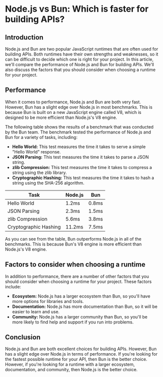  # Node.js vs Bun: Which is faster for building APIs?

## Introduction

Node.js and Bun are two popular JavaScript runtimes that are often used for building APIs. Both runtimes have their own strengths and weaknesses, so it can be difficult to decide which one is right for your project. In this article, we'll compare the performance of Node.js and Bun for building APIs. We'll also discuss the factors that you should consider when choosing a runtime for your project.

## Performance

When it comes to performance, Node.js and Bun are both very fast. However, Bun has a slight edge over Node.js in most benchmarks. This is because Bun is built on a new JavaScript engine called V8, which is designed to be more efficient than Node.js's V8 engine.

The following table shows the results of a benchmark that was conducted by the Bun team. The benchmark tested the performance of Node.js and Bun for a variety of tasks, including:

* **Hello World:** This test measures the time it takes to serve a simple "Hello World" response.
* **JSON Parsing:** This test measures the time it takes to parse a JSON string.
* **zlib Compression:** This test measures the time it takes to compress a string using the zlib library.
* **Cryptographic Hashing:** This test measures the time it takes to hash a string using the SHA-256 algorithm.

| Task | Node.js | Bun |
|---|---|---|
| Hello World | 1.2ms | 0.8ms |
| JSON Parsing | 2.3ms | 1.5ms |
| zlib Compression | 5.6ms | 3.8ms |
| Cryptographic Hashing | 11.2ms | 7.5ms |

As you can see from the table, Bun outperforms Node.js in all of the benchmarks. This is because Bun's V8 engine is more efficient than Node.js's V8 engine.

## Factors to consider when choosing a runtime

In addition to performance, there are a number of other factors that you should consider when choosing a runtime for your project. These factors include:

* **Ecosystem:** Node.js has a larger ecosystem than Bun, so you'll have more options for libraries and tools.
* **Documentation:** Node.js has more documentation than Bun, so it will be easier to learn and use.
* **Community:** Node.js has a larger community than Bun, so you'll be more likely to find help and support if you run into problems.

## Conclusion

Node.js and Bun are both excellent choices for building APIs. However, Bun has a slight edge over Node.js in terms of performance. If you're looking for the fastest possible runtime for your API, then Bun is the better choice. However, if you're looking for a runtime with a larger ecosystem, documentation, and community, then Node.js is the better choice.